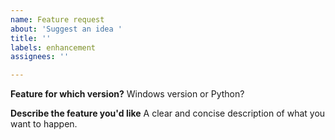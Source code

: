 ```yaml
---
name: Feature request
about: 'Suggest an idea '
title: ''
labels: enhancement
assignees: ''

---
```


**Feature for which version?**
Windows version or Python?

**Describe the feature you'd like**
A clear and concise description of what you want to happen.
